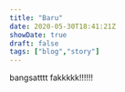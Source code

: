 ```yaml
---
title: "Baru"
date: 2020-05-30T18:41:21Z
showDate: true
draft: false
tags: ["blog","story"]
---
```


bangsatttt fakkkkk!!!!!!

